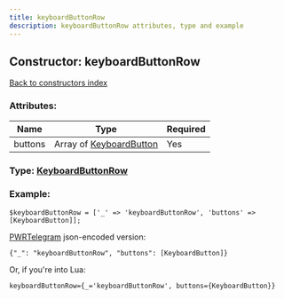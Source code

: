 ```yaml
---
title: keyboardButtonRow
description: keyboardButtonRow attributes, type and example
---
```

## Constructor: keyboardButtonRow  
[Back to constructors index](index.md)



### Attributes:

| Name     |    Type       | Required |
|----------|---------------|----------|
|buttons|Array of [KeyboardButton](../types/KeyboardButton.md) | Yes|



### Type: [KeyboardButtonRow](../types/KeyboardButtonRow.md)


### Example:

```
$keyboardButtonRow = ['_' => 'keyboardButtonRow', 'buttons' => [KeyboardButton]];
```  

[PWRTelegram](https://pwrtelegram.xyz) json-encoded version:

```
{"_": "keyboardButtonRow", "buttons": [KeyboardButton]}
```


Or, if you're into Lua:  


```
keyboardButtonRow={_='keyboardButtonRow', buttons={KeyboardButton}}

```



